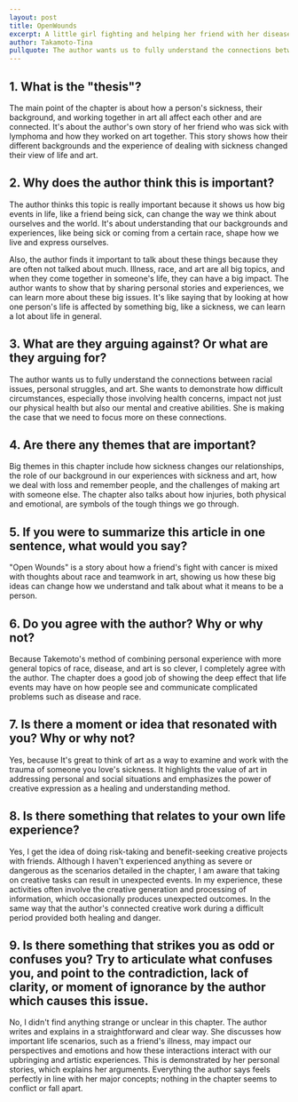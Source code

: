 ```yaml
---
layout: post
title: OpenWounds
excerpt: A little girl fighting and helping her friend with her disease
author: Takamoto-Tina
pullquote: The author wants us to fully understand the connections between racial issues, personal struggles, and art.
---
```


<h2> 1. What is the "thesis"? </h2>

 <p> The main point of the chapter is about how a person's sickness, their background, and working together in art all affect each other and are connected. It's about the author's own story of her friend who was sick with lymphoma and how they worked on art together. This story shows how their different backgrounds and the experience of dealing with sickness changed their view of life and art. </p>

  

<h2> 2. Why does the author think this is important? </h2>

<p> The author thinks this topic is really important because it shows us how big events in life, like a friend being sick, can change the way we think about ourselves and the world. It's about understanding that our backgrounds and experiences, like being sick or coming from a certain race, shape how we live and express ourselves. </p>

<p> Also, the author finds it important to talk about these things because they are often not talked about much. Illness, race, and art are all big topics, and when they come together in someone's life, they can have a big impact. The author wants to show that by sharing personal stories and experiences, we can learn more about these big issues. It's like saying that by looking at how one person's life is affected by something big, like a sickness, we can learn a lot about life in general. </p>

  

<h2> 3. What are they arguing against? Or what are they arguing for? </h2>

<p> The author wants us to fully understand the connections between racial issues, personal struggles, and art. She wants to demonstrate how difficult circumstances, especially those involving health concerns, impact not just our physical health but also our mental and creative abilities.  She is making the case that we need to focus more on these connections.  </p>

  

 <h2> 4. Are there any themes that are important? </h2>

<p> Big themes in this chapter include how sickness changes our relationships, the role of our background in our experiences with sickness and art, how we deal with loss and remember people, and the challenges of making art with someone else. The chapter also talks about how injuries, both physical and emotional, are symbols of the tough things we go through. </p>

  

<h2> 5. If you were to summarize this article in one sentence, what would you say? </h2>

<p> "Open Wounds" is a story about how a friend's fight with cancer is mixed with thoughts about race and teamwork in art, showing us how these big ideas can change how we understand and talk about what it means to be a person. </p>

 

<h2> 6. Do you agree with the author? Why or why not? </h2>

<p> Because Takemoto's method of combining personal experience with more general topics of race, disease, and art is so clever, I completely agree with the author. The chapter does a good job of showing the deep effect that life events may have on how people see and communicate complicated problems such as disease and race. </p>

 

<h2> 7. Is there a moment or idea that resonated with you? Why or why not? </h2>

<p> Yes, because It's great to think of art as a way to examine and work with the trauma of someone you love's sickness. It highlights the value of art in addressing personal and social situations and emphasizes the power of creative expression as a healing and understanding method. </p>

 

<h2> 8. Is there something that relates to your own life experience? </h2>

<p> Yes, I get the idea of doing risk-taking and benefit-seeking creative projects with friends. Although I haven't experienced anything as severe or dangerous as the scenarios detailed in the chapter, I am aware that taking on creative tasks can result in unexpected events.  In my experience, these activities often involve the creative generation and processing of information, which occasionally produces unexpected outcomes. In the same way that the author's connected creative work during a difficult period provided both healing and danger. </p>

 

<h2> 9. Is there something that strikes you as odd or confuses you? Try to articulate what confuses you, and point to the contradiction, lack of clarity, or moment of ignorance by the author which causes this issue. </h2>

<p> No, I didn't find anything strange or unclear in this chapter. The author writes and explains in a straightforward and clear way.  She discusses how important life scenarios, such as a friend's illness, may impact our perspectives and emotions and how these interactions interact with our upbringing and artistic experiences. This is demonstrated by her personal stories, which explains her arguments. Everything the author says feels perfectly in line with her major concepts; nothing in the chapter seems to conflict or fall apart. </p>
